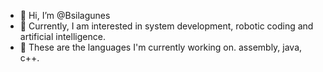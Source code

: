 - 👋 Hi, I’m @Bsilagunes
- 👀 Currently, I am interested in system development, robotic coding and artificial intelligence.
- 🌱 These are the languages ​​I'm currently working on. assembly, java, c++.
<!---
Bsilagunes/Bsilagunes is a ✨ special ✨ repository because its `README.md` (this file) appears on your GitHub profile.
You can click the Preview link to take a look at your changes.
--->
